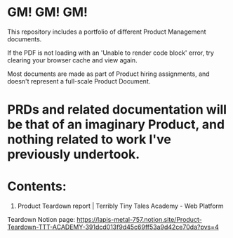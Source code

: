 GM! GM! GM!
===========================================================================================================================
This repository includes a portfolio of different Product Management documents.

If the PDF is not loading with an 'Unable to render code block' error, try clearing your browser cache and view again.

Most documents are made as part of Product hiring assignments, and doesn't represent a full-scale Product Document.

PRDs and related documentation will be that of an imaginary Product, and nothing related to work I've previously undertook.
===========================================================================================================================

Contents:
=====================================================================================
1. Product Teardown report        |       Terribly Tiny Tales Academy - Web Platform
   
Teardown Notion page: https://lapis-metal-757.notion.site/Product-Teardown-TTT-ACADEMY-391dcd013f9d45c69ff53a9d42ce70da?pvs=4
